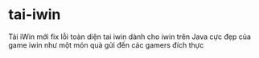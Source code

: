 tai-iwin
========

Tải iWin mới fix lỗi toàn diện tai iwin dành cho iwin trên Java cực đẹp của game iwin như một món quà gửi đến các gamers đích thực
